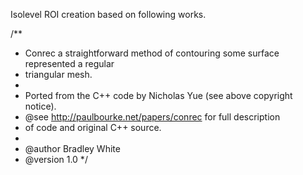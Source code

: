 Isolevel ROI creation based on following works. 

/**
 * Conrec a straightforward method of contouring some surface represented a regular 
 * triangular mesh. 
 *
 * Ported from the C++ code by Nicholas Yue (see above copyright notice).
 * @see http://paulbourke.net/papers/conrec for full description
 * of code and original C++ source.
 *
 * @author  Bradley White
 * @version 1.0 
 */

